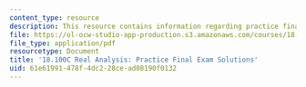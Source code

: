 ```yaml
---
content_type: resource
description: This resource contains information regarding practice final exam solutions.
file: https://ol-ocw-studio-app-production.s3.amazonaws.com/courses/18-100c-real-analysis-fall-2012/61e61991478f4dc228cead08190f0132_MIT18_100CF12_Final.pdf
file_type: application/pdf
resourcetype: Document
title: '18.100C Real Analysis: Practice Final Exam Solutions'
uid: 61e61991-478f-4dc2-28ce-ad08190f0132
---
```

